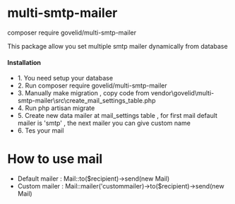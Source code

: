 # multi-smtp-mailer
<p> composer require govelid/multi-smtp-mailer</p>
<p>This package allow you set multiple smtp mailer dynamically from database</p>

<h4>Installation</h4>
<ul>
  <li>1. You need setup your database </li>  
  <li>2. Run composer require govelid/multi-smtp-mailer </li>
  <li>3. Manually make migration , copy code from vendor\govelid\multi-smtp-mailer\src\create_mail_settings_table.php</li>
  <li>4. Run php artisan migrate</li>
  <li>5. Create new data mailer at mail_settings table , for first mail default mailer is 'smtp' , the next mailer you can give custom name</li>
  <li>6. Tes your mail</li>  
</ul>

# How to use mail
<ul>
  <li>Default mailer : Mail::to($recipient)->send(new Mail)</li>    
  <li>Custom mailer : Mail::mailer('custommailer)->to($recipient)->send(new Mail)</li>    
</ul>

